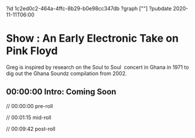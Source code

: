 ?id 1c2ed0c2-464a-4ffc-8b29-b0e98cc347db
?graph [""]
?pubdate 2020-11-11T06:00

# Show : An Early Electronic Take on Pink Floyd

Greg is inspired by research on the Soul to Soul  concert in Ghana in 1971 to dig out the Ghana Soundz compilation from 2002.

## 00:00:00 Intro: Coming Soon

// 00:00:00 pre-roll

// 00:01:15 mid-roll

// 00:09:42 post-roll

